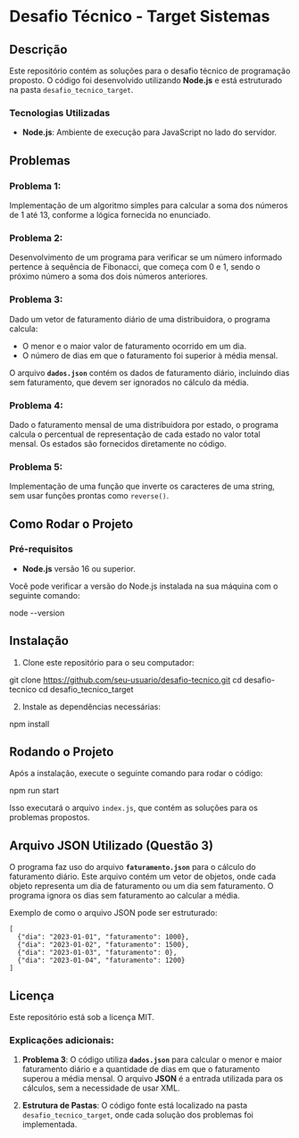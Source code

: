 # Desafio Técnico - Target Sistemas

## Descrição

Este repositório contém as soluções para o desafio técnico de programação proposto. O código foi desenvolvido utilizando **Node.js** e está estruturado na pasta `desafio_tecnico_target`.

### Tecnologias Utilizadas

- **Node.js**: Ambiente de execução para JavaScript no lado do servidor.

## Problemas

### Problema 1:

Implementação de um algoritmo simples para calcular a soma dos números de 1 até 13, conforme a lógica fornecida no enunciado.

### Problema 2:

Desenvolvimento de um programa para verificar se um número informado pertence à sequência de Fibonacci, que começa com 0 e 1, sendo o próximo número a soma dos dois números anteriores.

### Problema 3:

Dado um vetor de faturamento diário de uma distribuidora, o programa calcula:

- O menor e o maior valor de faturamento ocorrido em um dia.
- O número de dias em que o faturamento foi superior à média mensal.

O arquivo **`dados.json`** contém os dados de faturamento diário, incluindo dias sem faturamento, que devem ser ignorados no cálculo da média.

### Problema 4:

Dado o faturamento mensal de uma distribuidora por estado, o programa calcula o percentual de representação de cada estado no valor total mensal. Os estados são fornecidos diretamente no código.

### Problema 5:

Implementação de uma função que inverte os caracteres de uma string, sem usar funções prontas como `reverse()`.

## Como Rodar o Projeto

### Pré-requisitos

- **Node.js** versão 16 ou superior.

Você pode verificar a versão do Node.js instalada na sua máquina com o seguinte comando:

node --version

## Instalação

1. Clone este repositório para o seu computador:

git clone https://github.com/seu-usuario/desafio-tecnico.git
cd desafio-tecnico
cd desafio_tecnico_target

2. Instale as dependências necessárias:

npm install

## Rodando o Projeto

Após a instalação, execute o seguinte comando para rodar o código:

npm run start

Isso executará o arquivo `index.js`, que contém as soluções para os problemas propostos.

## Arquivo JSON Utilizado (Questão 3)

O programa faz uso do arquivo **`faturamento.json`** para o cálculo do faturamento diário. Este arquivo contém um vetor de objetos, onde cada objeto representa um dia de faturamento ou um dia sem faturamento. O programa ignora os dias sem faturamento ao calcular a média.

Exemplo de como o arquivo JSON pode ser estruturado:

    [
      {"dia": "2023-01-01", "faturamento": 1000},
      {"dia": "2023-01-02", "faturamento": 1500},
      {"dia": "2023-01-03", "faturamento": 0},
      {"dia": "2023-01-04", "faturamento": 1200}
    ]

## Licença

Este repositório está sob a licença MIT.

### Explicações adicionais:

1. **Problema 3**: O código utiliza **`dados.json`** para calcular o menor e maior faturamento diário e a quantidade de dias em que o faturamento superou a média mensal. O arquivo **JSON** é a entrada utilizada para os cálculos, sem a necessidade de usar XML.

2. **Estrutura de Pastas**: O código fonte está localizado na pasta `desafio_tecnico_target`, onde cada solução dos problemas foi implementada.

